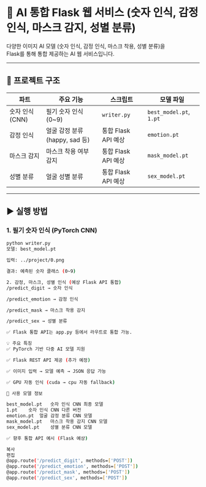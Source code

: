 # 🤖 AI 통합 Flask 웹 서비스 (숫자 인식, 감정 인식, 마스크 감지, 성별 분류)

다양한 이미지 AI 모델 (숫자 인식, 감정 인식, 마스크 착용, 성별 분류)을  
Flask를 통해 통합 제공하는 AI 웹 서비스입니다.

---

## 📂 프로젝트 구조

| 파트            | 주요 기능                        | 스크립트              | 모델 파일             |
|----------------|-----------------------------|--------------------|---------------------|
| 숫자 인식 (CNN)  | 필기 숫자 인식 (0~9)             | `writer.py`         | `best_model.pt`, `1.pt` |
| 감정 인식       | 얼굴 감정 분류 (happy, sad 등)   | 통합 Flask API 예상  | `emotion.pt`        |
| 마스크 감지      | 마스크 착용 여부 감지             | 통합 Flask API 예상  | `mask_model.pt`     |
| 성별 분류       | 얼굴 성별 분류                    | 통합 Flask API 예상  | `sex_model.pt`      |

---

## ▶ 실행 방법

### 1. 필기 숫자 인식 (PyTorch CNN)
```bash
python writer.py
모델: best_model.pt

입력: ../project/0.png

결과: 예측된 숫자 클래스 (0~9)

2. 감정, 마스크, 성별 인식 (예상 Flask API 통합)
/predict_digit → 숫자 인식

/predict_emotion → 감정 인식

/predict_mask → 마스크 착용 감지

/predict_sex → 성별 분류

✅ Flask 통합 API는 app.py 등에서 라우트로 통합 가능.

💡 주요 특징
✅ PyTorch 기반 다중 AI 모델 지원

✅ Flask REST API 제공 (추가 예정)

✅ 이미지 입력 → 모델 예측 → JSON 응답 가능

✅ GPU 자동 인식 (cuda → cpu 자동 fallback)

📃 사용 모델 정보

best_model.pt	숫자 인식 CNN 최종 모델
1.pt	숫자 인식 CNN 다른 버전
emotion.pt	얼굴 감정 분류 CNN 모델
mask_model.pt	마스크 착용 감지 CNN 모델
sex_model.pt	성별 분류 CNN 모델

✅ 향후 통합 API 예시 (Flask 예상)

복사
편집
@app.route('/predict_digit', methods=['POST'])
@app.route('/predict_emotion', methods=['POST'])
@app.route('/predict_mask', methods=['POST'])
@app.route('/predict_sex', methods=['POST'])

